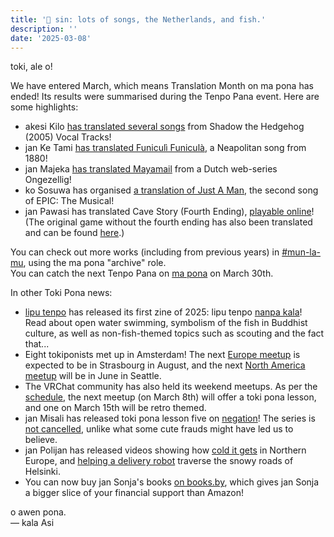 ```yaml
---
title: '📰 sin: lots of songs, the Netherlands, and fish.'
description: ''
date: '2025-03-08'
---
```


toki, ale o!

We have entered March, which means Translation Month on ma pona has ended! Its results were summarised during the Tenpo Pana event. Here are some highlights:

* akesi Kilo [has translated several songs](https://www.youtube.com/playlist?list=PLMdTyJeEEU-dZo-4ZRt5ESU_H86GPtF32) from Shadow the Hedgehog (2005) Vocal Tracks!
* jan Ke Tami [has translated Funiculì Funiculà](https://youtu.be/AR_nASainOg), a Neapolitan song from 1880!
* jan Majeka [has translated Mayamail](https://drive.google.com/drive/folders/1tINB8ZdD56Jik7Z8Et61WU9eiPrxBHfL) from a Dutch web-series Ongezellig!
* ko Sosuwa has organised [a translation of Just A Man](https://www.youtube.com/watch?v=2_ZLlDC4TzY), the second song of EPIC: The Musical!
* jan Pawasi has translated Cave Story (Fourth Ending), [playable online](https://lupa-tokusu-monokatali.gitlab.io/musi/sitelen-Lasina/pini-4/musi-Tokusu.html)! (The original game without the fourth ending has also been translated and can be found [here](https://lupa-tokusu-monokatali.gitlab.io/musi/sitelen-Lasina/musi-Tokusu.html).)

You can check out more works (including from previous years) in [#mun-la-mu](https://discord.com/channels/301377942062366741/936459528424280134), using the ma pona "archive" role.  
You can catch the next Tenpo Pana on [ma pona](https://discord.gg/Byqn5z9) on March 30th.

In other Toki Pona news:

* [lipu tenpo](https://liputenpo.org/) has released its first zine of 2025: lipu tenpo [nanpa kala](https://liputenpo.org/lipu/nanpa-kala/)! Read about open water swimming, symbolism of the fish in Buddhist culture, as well as non-fish-themed topics such as scouting and the fact that...
* Eight tokiponists met up in Amsterdam! The next [Europe meetup](https://discord.com/channels/301377942062366741/301380012156911616/1329447862068711515) is expected to be in Strasbourg in August, and the next [North America meetup](https://discord.com/channels/301377942062366741/328362891705319425/1342703306673487882) will be in June in Seattle.
* The VRChat community has also held its weekend meetups. As per the [schedule](https://bsky.app/profile/tokiponavr.bsky.social/post/3lizxwkhfjs22), the next meetup (on March 8th) will offer a toki pona lesson, and one on March 15th will be retro themed.
* jan Misali has released toki pona lesson five on [negation](https://www.youtube.com/watch?v=8me6b9cMGog)! The series is [not cancelled](https://www.youtube.com/channel/UCJOh5FKisc0hUlEeWFBlD-w/community?lb=UgkxxjWs_pXtZ7t0JoqQJqMZ76dXC1ZTjnEl), unlike what some cute frauds might have led us to believe.
* jan Polijan has released videos showing how [cold it gets](https://www.youtube.com/watch?v=J4fCq1aEAxA) in Northern Europe, and [helping a delivery robot](https://www.youtube.com/watch?v=w11ZDQ4SvhM) traverse the snowy roads of Helsinki.
* You can now buy jan Sonja's books [on books.by](https://bsky.app/profile/tokipona.org/post/3lj2sz7idm22p), which gives jan Sonja a bigger slice of your financial support than Amazon!

o awen pona.  
— kala Asi
